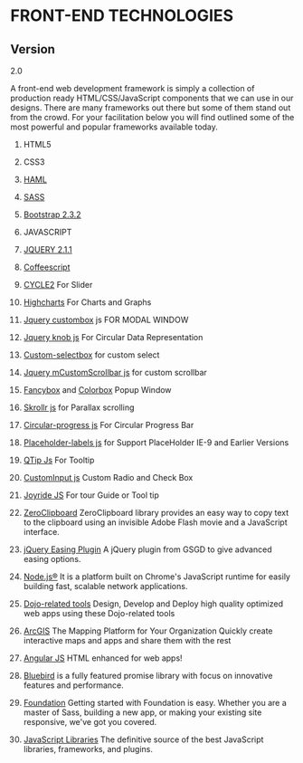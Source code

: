 FRONT-END TECHNOLOGIES
=========



Version
----

2.0


A front-end web development framework is simply a collection of production ready HTML/CSS/JavaScript components that we can use in our designs. There are many frameworks out there but some of them stand out from the crowd. For your facilitation below you will find outlined some of the most powerful and popular frameworks available today. 


1. HTML5

2. CSS3

3. [HAML][1]

4. [SASS][2]

5. [Bootstrap 2.3.2][20]

5. JAVASCRIPT

6. [JQUERY 2.1.1][3]

7. [Coffeescript][4]

8. [CYCLE2][5] For Slider

9. [Highcharts][6] For Charts and Graphs

10. [Jquery custombox][7] js FOR MODAL WINDOW

11. [Jquery knob js][8] For Circular Data Representation

12. [Custom-selectbox][9] for custom select

14. [Jquery mCustomScrollbar js][10] for custom scrollbar

15. [Fancybox][11] and [Colorbox][12] Popup Window

16. [Skrollr js][13] for Parallax scrolling 

17. [Circular-progress js][14] For Circular Progress Bar

18. [Placeholder-labels js][15] for Support PlaceHolder IE-9 and Earlier Versions

19. [QTip Js][16] For Tooltip

20. [CustomInput js][17] Custom Radio and Check Box

21. [Joyride JS][18] For tour Guide or Tool tip

22. [ZeroClipboard][19] ZeroClipboard library provides an easy way to copy text to the clipboard using an invisible Adobe Flash movie and a JavaScript interface.

23. [jQuery Easing Plugin][21] A jQuery plugin from GSGD to give advanced easing options.

24. [Node.js®][22] It is a platform built on Chrome's JavaScript runtime for easily building fast, scalable network applications.

25. [Dojo-related tools][23] Design, Develop and Deploy high quality optimized web apps using these Dojo-related tools

26. [ArcGIS][24] The Mapping Platform for Your Organization Quickly create interactive maps and apps and share them with the rest 

27. [Angular JS][25] HTML enhanced for web apps!

28. [Bluebird][26] is a fully featured promise library with focus on innovative features and performance.

29. [Foundation][27] Getting started with Foundation is easy. Whether you are a master of Sass, building a new app, or making your existing site responsive, we've got you covered.

30. [JavaScript Libraries][28] The definitive source of the best  JavaScript libraries, frameworks, and plugins.





[1]:http://haml.info/
[2]:http://sass-lang.com/
[3]:http://jquery.com/download/
[4]:http://coffeescript.org/
[5]:http://jquery.malsup.com/cycle2/
[6]:http://www.highcharts.com/
[7]:http://dixso.github.io/custombox/
[8]:http://anthonyterrien.com/knob/
[9]:http://gregfranko.com/jquery.selectBoxIt.js/
[10]:http://manos.malihu.gr/jquery-custom-content-scroller/
[11]:http://fancybox.net/
[12]:http://www.jacklmoore.com/colorbox/
[13]:http://prinzhorn.github.io/skrollr/
[14]:http://p.ar2oor.pl/cprogress/
[15]:https://github.com/mathiasbynens/jquery-placeholder
[16]:http://craigsworks.com/projects/qtip/
[17]:https://github.com/filamentgroup/jQuery-Custom-Input
[18]:http://zurb.com/playground/jquery-joyride-feature-tour-plugin
[19]:http://zeroclipboard.org/#demo
[20]:http://getbootstrap.com/2.3.2/
[21]:http://gsgd.co.uk/sandbox/jquery/easing/
[22]:http://nodejs.org/
[23]:http://dojotoolkit.org/
[24]:https://www.arcgis.com/features/
[25]:https://angularjs.org/
[26]:https://www.npmjs.org/package/bluebird
[27]:http://foundation.zurb.com/docs/index.html
[28]:http://www.javascripting.com/animation/?sort=rating


